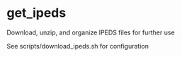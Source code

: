 # get_ipeds
Download, unzip, and organize IPEDS files for further use

See scripts/download_ipeds.sh for configuration
